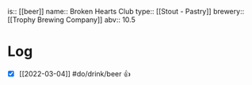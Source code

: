 is:: [[beer]]
name:: Broken Hearts Club
type:: [[Stout - Pastry]]
brewery:: [[Trophy Brewing Company]]
abv:: 10.5

# Log
- [x] [[2022-03-04]] #do/drink/beer 👍
